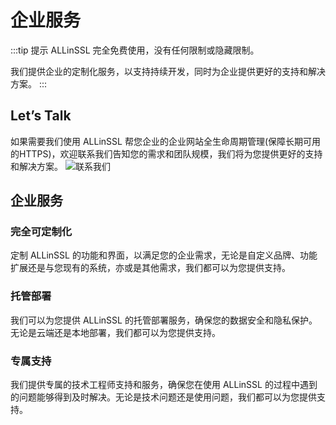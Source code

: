 # 企业服务
:::tip 提示
ALLinSSL 完全免费使用，没有任何限制或隐藏限制。

我们提供企业的定制化服务，以支持持续开发，同时为企业提供更好的支持和解决方案。
:::

## Let’s Talk
如果需要我们使用 ALLinSSL 帮您企业的企业网站全生命周期管理(保障长期可用的HTTPS)，欢迎联系我们告知您的需求和团队规模，我们将为您提供更好的支持和解决方案。
![联系我们](/images/contact.png)

## 企业服务
### 完全可定制化
定制 ALLinSSL 的功能和界面，以满足您的企业需求，无论是自定义品牌、功能扩展还是与您现有的系统，亦或是其他需求，我们都可以为您提供支持。

### 托管部署
我们可以为您提供 ALLinSSL 的托管部署服务，确保您的数据安全和隐私保护。无论是云端还是本地部署，我们都可以为您提供支持。

### 专属支持
我们提供专属的技术工程师支持和服务，确保您在使用 ALLinSSL 的过程中遇到的问题能够得到及时解决。无论是技术问题还是使用问题，我们都可以为您提供支持。
